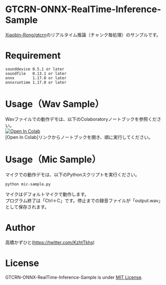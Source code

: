 # GTCRN-ONNX-RealTime-Inference-Sample
[Xiaobin-Rong/gtcrn](https://github.com/Xiaobin-Rong/gtcrn)のリアルタイム推論（チャンク毎処理）のサンプルです。

# Requirement
```
sounddevice 0.5.1 or later
soundfile   0.13.1 or later
onnx        1.17.0 or later
onnxruntime 1.17.0 or later
```

# Usage（Wav Sample）
Wavファイルでの動作デモは、以下のColaboratoryノートブックを参照ください。<br>
[![Open In Colab](https://colab.research.google.com/assets/colab-badge.svg)](https://colab.research.google.com/github/Kazuhito00/GTCRN-ONNX-RealTime-Inference-Sample/blob/main/colab-wav-sample.ipynb)<br>
[Open In Colab]リンクからノートブックを開き、順に実行してください。

# Usage（Mic Sample）
マイクでの動作デモは、以下のPythonスクリプトを実行ください。
```
python mic-sample.py
```
マイクはデフォルトマイクで動作します。<br>
プログラム終了は「Ctrl＋C」です。停止までの録音ファイルが「output.wav」として保存されます。

# Author
高橋かずひと(https://twitter.com/KzhtTkhs)
 
# License 
 GTCRN-ONNX-RealTime-Inference-Sample is under [MIT License](LICENSE).
